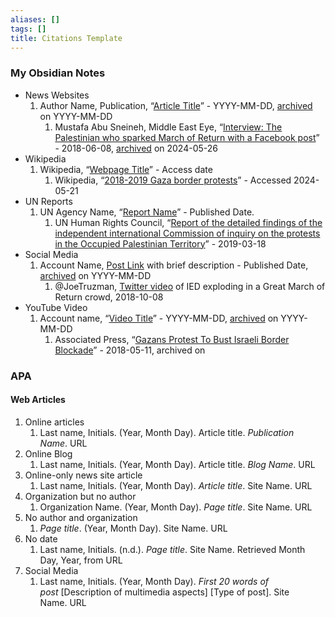 ```yaml
---
aliases: []
tags: []
title: Citations Template
---
```


### My Obsidian Notes

- News Websites
    1. Author Name, Publication, “[Article Title]()” - YYYY-MM-DD, [archived]() on YYYY-MM-DD
        1. Mustafa Abu Sneineh, Middle East Eye, “[Interview: The Palestinian who sparked March of Return with a Facebook post](https://www.middleeasteye.net/news/interview-palestinian-who-sparked-march-return-facebook-post)” - 2018-06-08, [archived](https://web.archive.org/web/2/https://www.middleeasteye.net/news/interview-palestinian-who-sparked-march-return-facebook-post) on 2024-05-26
- Wikipedia
    1. Wikipedia, “[Webpage Title]()” - Access date
        1. Wikipedia, “[2018-2019 Gaza border protests](https://en.wikipedia.org/wiki/2018%E2%80%932019_Gaza_border_protests)” - Accessed 2024-05-21
- UN Reports
    1. UN Agency Name, “[Report Name]()” - Published Date.
        1. UN Human Rights Council, “[Report of the detailed findings of the independent international Commission of inquiry on the protests in the Occupied Palestinian Territory](https://www.ohchr.org/sites/default/files/HRBodies/HRC/RegularSessions/Session40/Documents/A_HRC_40_74_CRP2.pdf)” - 2019-03-18
- Social Media
    1. Account Name, [Post Link]() with brief description - Published Date, [archived]() on YYYY-MM-DD
        1. @JoeTruzman, [Twitter video](https://x.com/JoeTruzman/status/1049356940189392897) of IED exploding in a Great March of Return crowd, 2018-10-08
- YouTube Video
    1. Account name, “[Video Title]()” - YYYY-MM-DD, [archived]() on YYYY-MM-DD
        1. Associated Press, “[Gazans Protest To Bust Israeli Border Blockade](https://www.youtube.com/watch?v=6CxqQCfkoyA)” - 2018-05-11, archived on

### APA

#### Web Articles

1. Online articles
	1. Last name, Initials. (Year, Month Day). Article title. _Publication Name_. URL
2. Online Blog
	1. Last name, Initials. (Year, Month Day). Article title. _Blog Name_. URL
3. Online-only news site article
	1. Last name, Initials. (Year, Month Day). _Article title_. Site Name. URL
4. Organization but no author
	1. Organization Name. (Year, Month Day). _Page title_. Site Name. URL
5. No author and organization
	1. _Page title_. (Year, Month Day). Site Name. URL
6. No date
	1. Last name, Initials. (n.d.). _Page title_. Site Name. Retrieved Month Day, Year, from URL
7. Social Media
	1. Last name, Initials. (Year, Month Day). _First 20 words of post_ [Description of multimedia aspects] [Type of post]. Site Name. URL
